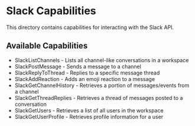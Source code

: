 # Slack Capabilities

This directory contains capabilities for interacting with the Slack API.

## Available Capabilities

- SlackListChannels - Lists all channel-like conversations in a workspace
- SlackPostMessage - Sends a message to a channel
- SlackReplyToThread - Replies to a specific message thread
- SlackAddReaction - Adds an emoji reaction to a message
- SlackGetChannelHistory - Retrieves a portion of messages/events from a channel
- SlackGetThreadReplies - Retrieves a thread of messages posted to a conversation
- SlackGetUsers - Retrieves a list of all users in the workspace
- SlackGetUserProfile - Retrieves profile information for a user
